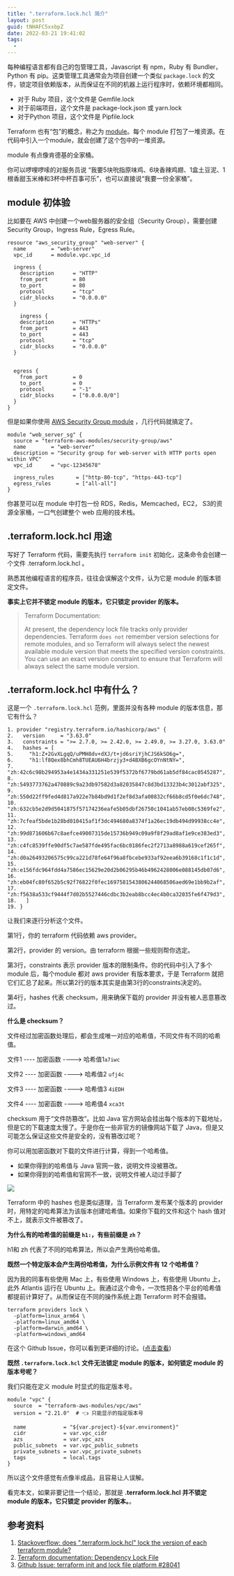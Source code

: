```yaml
---
title: ".terraform.lock.hcl 简介"
layout: post
guid: tNHAFC5xxbpZ
date: 2022-03-21 19:41:02
tags:
  -
---
```


每种编程语言都有自己的包管理工具，Javascript 有 npm，Ruby 有 Bundler，Python 有 pip。这类管理工具通常会为项目创建一个类似 `package.lock` 的文件，锁定项目依赖版本，从而保证在不同的机器上运行程序时，依赖环境都相同。

- 对于 Ruby 项目，这个文件是 Gemfile.lock
- 对于前端项目，这个文件是 package-lock.json 或 yarn.lock
- 对于Python 项目，这个文件是 Pipfile.lock

Terraform 也有“包”的概念，称之为 [module](https://www.terraform.io/language/modules/develop)。每个 module 打包了一堆资源。在代码中引入一个module，就会创建了这个包中的一堆资源。

module 有点像肯德基的全家桶。

你可以啰哩啰嗦的对服务员说 “我要5块吮指原味鸡、6块香辣鸡翅、1盒土豆泥、1根香甜玉米棒和3杯中杯百事可乐”，也可以直接说“我要一份全家桶”。


## module 初体验

比如要在 AWS 中创建一个web服务器的安全组（Security Group），需要创建 Security Group，Ingress Rule，Egress Rule。

```
resource "aws_security_group" "web-server" {
  name        = "web-server"
  vpc_id      = module.vpc.vpc_id

  ingress {
    description      = "HTTP"
    from_port        = 80
    to_port          = 80
    protocol         = "tcp"
    cidr_blocks      = "0.0.0.0"
  }
  
    ingress {
    description      = "HTTPs"
    from_port        = 443
    to_port          = 443
    protocol         = "tcp"
    cidr_blocks      = "0.0.0.0"
  }
  

  egress {
    from_port        = 0
    to_port          = 0
    protocol         = "-1"
    cidr_blocks      = ["0.0.0.0/0"]
  }
}
```


但是如果你使用 [AWS Security Group module](https://registry.terraform.io/modules/terraform-aws-modules/security-group/aws/latest) ，几行代码就搞定了。

```
module "web_server_sg" {
  source = "terraform-aws-modules/security-group/aws"
  name        = "web-server"
  description = "Security group for web-server with HTTP ports open within VPC"
  vpc_id      = "vpc-12345678"

  ingress_rules       = ["http-80-tcp", "https-443-tcp"]
  egress_rules        = ["all-all"]
}
```

你甚至可以在 module 中打包一份 RDS，Redis，Memcached，EC2， S3的资源全家桶，一口气创建整个 web 应用的技术栈。


## .terraform.lock.hcl 用途

写好了 Terraform 代码，需要先执行 `terraform init` 初始化，这条命令会创建一个文件 .terraform.lock.hcl 。

熟悉其他编程语言的程序员，往往会误解这个文件，认为它是 module 的版本锁定文件。

**事实上它并不锁定  module 的版本，它只锁定 provider 的版本。**


> Terraform Documentation:
>
> At present, the dependency lock file tracks only provider dependencies. Terraform `does not` remember version selections for remote modules, and so Terraform will always select the newest available module version that meets the specified version constraints. You can use an exact version constraint to ensure that Terraform will always select the same module version.


## .terraform.lock.hcl 中有什么？

这是一个 `.terraform.lock.hcl` 范例，里面并没有各种 module 的版本信息，那它有什么？

```
1. provider "registry.terraform.io/hashicorp/aws" {
2.   version     = "3.63.0"
3.   constraints = ">= 2.7.0, >= 2.42.0, >= 2.49.0, >= 3.27.0, 3.63.0"
4.   hashes = [
5.     "h1:Z+2GvXLgqQ/uPMH8dv+dXJ/t+jd6sriYjhCJS6kSO6g=",
6.     "h1:lf8Qex8bhCmh8TUEAU6H4brzjy3+d4BXB6gcOYnNtNY=",
7.     "zh:42c6c98b294953a4e1434a331251e539f5372bf6779bd61ab5df84cac0545287",
8.     "zh:5493773762a470889c9a23db97582d3a82035847c8d3bd13323b4c3012abf325",
9.     "zh:550d22ff9fed4d817a922e7b84bd9d1f2ef8d3afa00832cf66b8cd5f0e6dc748",
10.    "zh:632cb5e2d9d5041875f57174236eafe5b05dbf26750c1041ab57eb08c5369fe2",
11.    "zh:7cfeaf5bde1b28bd010415af1f3dc494680a8374f1a26ec19db494d99938cc4e",
12.    "zh:99d871606b67c8aefce49007315de15736b949c09a9f8f29ad8af1e9ce383ed3",
13.    "zh:c4fc8539ffe90df5c7ae587fde495fac6bc0186fec2f2713a8988a619cef265f",
14.    "zh:d0a26493206575c99ca221d78fe64f96a8fbcebe933af92eea6b39168c1f1c1d",
15.    "zh:e156fdc964fdd4a7586ec15629e20d2b06295b46b4962428006e088145db07d6",
16.    "zh:eb04fc80f652b5c92f76822f0fec1697581543806244068506aed69e1bb9b2af",
17.    "zh:f5638a533cf9444f7d02b5527446cdbc3b2eab8bcc4ec4b0ca32035fe6f479d3",
18.   ]
19. }
```

让我们来逐行分析这个文件。

第1行，你的 terraform 代码依赖  aws provider。

第2行，provider 的 version。由 terraform 根据一些规则帮你选定。

第3行，constraints 表示 provider 版本的限制条件。你的代码中引入了多个 module 后，每个module 都对 aws provider 有版本要求，于是 Terraform 就把它们汇总了起来。所以第2行的版本其实是由第3行的constraints决定的。

第4行，hashes 代表 checksum，用来确保下载的 provider 并没有被人恶意篡改过。


**什么是 checksum？**

文件经过加密函数处理后，都会生成唯一对应的哈希值，不同文件有不同的哈希值。

文件1 ---- 加密函数 ----> 哈希值1`a7iwc`  

文件2 ---- 加密函数 ----> 哈希值2 `ufj4c ` 

文件3 ---- 加密函数 ----> 哈希值3 `4iEDH ` 

文件4 ---- 加密函数 ----> 哈希值4 `xca3t ` 


checksum 用于“文件防篡改”。比如 Java 官方网站会挂出每个版本的下载地址，但是它的下载速度太慢了。于是你在一些非官方的镜像网站下载了 Java，但是又可能怎么保证这些文件是安全的，没有篡改过呢？

你可以用加密函数对下载的文件进行计算，得到一个哈希值。

- 如果你得到的哈希值与 Java 官网一致，说明文件没被篡改。
- 如果你得到的哈希值和官网不一致，说明文件被人动过手脚了

![](https://mednoter.com/media/files/2022/2022-03-21_18-44-02.jpg)

Terraform 中的 hashes 也是类似道理，当 Terraform 发布某个版本的 provider 时，用特定的哈希算法为该版本创建哈希值。如果你下载的文件和这个 hash 值对不上，就表示文件被篡改了。

**为什么有的哈希值的前缀是 `h1:`，有些前缀是 `zh`？**

h1和 zh 代表了不同的哈希算法，所以会产生两份哈希值。

**既然一个特定版本会产生两份哈希值，为什么示例文件有 12 个哈希值？**

因为我的同事有些使用 Mac 上，有些使用 Windows 上，有些使用 Ubuntu 上，此外 Atlantis 运行在 Ubuntu 上。我通过这个命令，一次性把各个平台的哈希值都提前计算好了。从而保证在不同的操作系统上跑 Terraform 时不会报错。


```
terraform providers lock \
  -platform=linux_arm64 \
  -platform=linux_amd64 \
  -platform=darwin_amd64 \
  -platform=windows_amd64
```


在这个 Github Issue，你可以看到更详细的讨论。([点击查看](https://github.com/hashicorp/terraform/issues/28041))

**既然  `.terraform.lock.hcl`  文件无法锁定 module 的版本，如何锁定 module 的版本号呢？**

我们只能在定义 module 时显式的指定版本号。


```
module "vpc" {
  source  = "terraform-aws-modules/vpc/aws"
  version = "2.21.0"  # 👈 只能显示的指定版本号

  name            = "${var.project}-${var.environment}"
  cidr            = var.vpc_cidr
  azs             = var.vpc_azs
  public_subnets  = var.vpc_public_subnets
  private_subnets = var.vpc_private_subnets
  tags            = local.tags
}

```

所以这个文件感觉有点像半成品，且容易让人误解。

看完本文，如果非要记住一个结论，那就是 **.terraform.lock.hcl 并不锁定 module 的版本，它只锁定 provider 的版本。**。


## 参考资料

1. [Stackoverflow: does ".terraform.lock.hcl" lock the version of each terraform module?](https://stackoverflow.com/questions/71554766/terraform-does-terraform-lock-hcl-lock-the-version-of-each-terraform-module)
2. [Terraform documentation: Dependency Lock File](https://www.terraform.io/language/files/dependency-lock#lock-file-location)
3. [Github Issue: terraform init and lock file platform #28041](https://github.com/hashicorp/terraform/issues/28041)